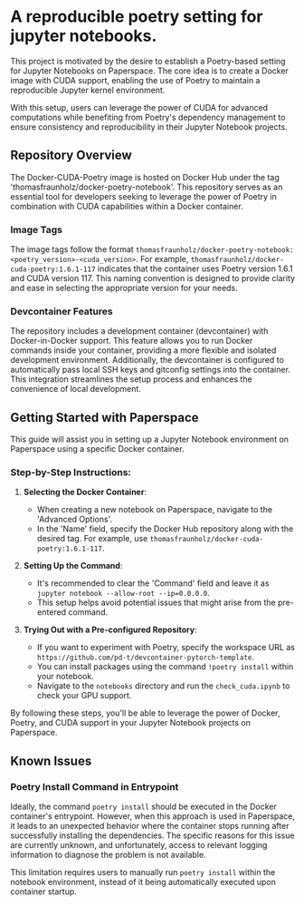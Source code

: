 # A reproducible poetry setting for jupyter notebooks.

This project is motivated by the desire to establish a Poetry-based setting for Jupyter Notebooks on Paperspace. The core idea is to create a Docker image with CUDA support, enabling the use of Poetry to maintain a reproducible Jupyter kernel environment.

With this setup, users can leverage the power of CUDA for advanced computations while benefiting from Poetry's dependency management to ensure consistency and reproducibility in their Jupyter Notebook projects.

## Repository Overview

The Docker-CUDA-Poetry image is hosted on Docker Hub under the tag 'thomasfraunholz/docker-poetry-notebook'. This repository serves as an essential tool for developers seeking to leverage the power of Poetry in combination with CUDA capabilities within a Docker container.

### Image Tags

The image tags follow the format `thomasfraunholz/docker-poetry-notebook:<poetry_version>-<cuda_version>`. For example, `thomasfraunholz/docker-cuda-poetry:1.6.1-117` indicates that the container uses Poetry version 1.6.1 and CUDA version 117. This naming convention is designed to provide clarity and ease in selecting the appropriate version for your needs.

### Devcontainer Features

The repository includes a development container (devcontainer) with Docker-in-Docker support. This feature allows you to run Docker commands inside your container, providing a more flexible and isolated development environment. Additionally, the devcontainer is configured to automatically pass local SSH keys and gitconfig settings into the container. This integration streamlines the setup process and enhances the convenience of local development.

## Getting Started with Paperspace

This guide will assist you in setting up a Jupyter Notebook environment on Paperspace using a specific Docker container.

### Step-by-Step Instructions:

1. **Selecting the Docker Container**:
   - When creating a new notebook on Paperspace, navigate to the 'Advanced Options'.
   - In the 'Name' field, specify the Docker Hub repository along with the desired tag. For example, use `thomasfraunholz/docker-cuda-poetry:1.6.1-117`.

2. **Setting Up the Command**:
   - It's recommended to clear the 'Command' field and leave it as `jupyter notebook --allow-root --ip=0.0.0.0`.
   - This setup helps avoid potential issues that might arise from the pre-entered command.

4. **Trying Out with a Pre-configured Repository**:
   - If you want to experiment with Poetry, specify the workspace URL as `https://github.com/pd-t/devcontainer-pytorch-template`.
   - You can install packages using the command `!poetry install` within your notebook.
   - Navigate to the `notebooks` directory and run the `check_cuda.ipynb` to check your GPU support.

By following these steps, you'll be able to leverage the power of Docker, Poetry, and CUDA support in your Jupyter Notebook projects on Paperspace.

## Known Issues

### Poetry Install Command in Entrypoint

Ideally, the command `poetry install` should be executed in the Docker container's entrypoint. However, when this approach is used in Paperspace, it leads to an unexpected behavior where the container stops running after successfully installing the dependencies. The specific reasons for this issue are currently unknown, and unfortunately, access to relevant logging information to diagnose the problem is not available.

This limitation requires users to manually run `poetry install` within the notebook environment, instead of it being automatically executed upon container startup.
